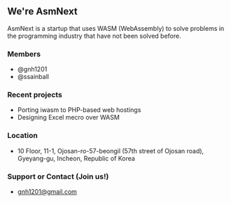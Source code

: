 ## We're AsmNext

AsmNext is a startup that uses WASM (WebAssembly) to solve problems in the programming industry that have not been solved before.

### Members
  * @gnh1201
  * @ssainball

### Recent projects
  * Porting iwasm to PHP-based web hostings
  * Designing Excel mecro over WASM

### Location
  * 10 Floor, 11-1, Ojosan-ro-57-beongil (57th street of Ojosan road), Gyeyang-gu, Incheon, Republic of Korea

### Support or Contact (Join us!)
  * gnh1201@gmail.com
